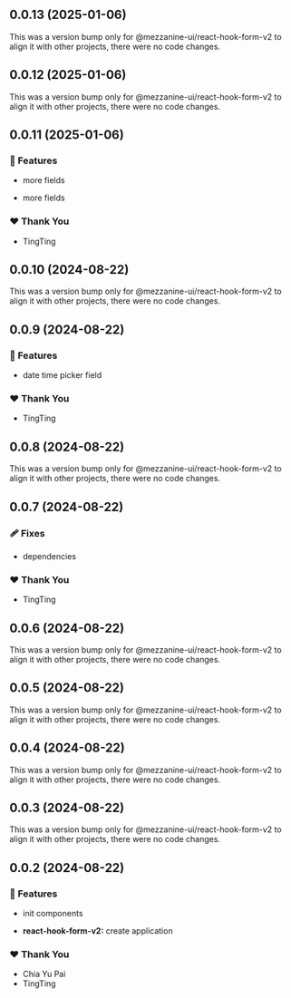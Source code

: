 ## 0.0.13 (2025-01-06)

This was a version bump only for @mezzanine-ui/react-hook-form-v2 to align it with other projects, there were no code changes.

## 0.0.12 (2025-01-06)

This was a version bump only for @mezzanine-ui/react-hook-form-v2 to align it with other projects, there were no code changes.

## 0.0.11 (2025-01-06)


### 🚀 Features

- more fields

- more fields


### ❤️  Thank You

- TingTing

## 0.0.10 (2024-08-22)

This was a version bump only for @mezzanine-ui/react-hook-form-v2 to align it with other projects, there were no code changes.

## 0.0.9 (2024-08-22)


### 🚀 Features

- date time picker field


### ❤️  Thank You

- TingTing

## 0.0.8 (2024-08-22)

This was a version bump only for @mezzanine-ui/react-hook-form-v2 to align it with other projects, there were no code changes.

## 0.0.7 (2024-08-22)


### 🩹 Fixes

- dependencies


### ❤️  Thank You

- TingTing

## 0.0.6 (2024-08-22)

This was a version bump only for @mezzanine-ui/react-hook-form-v2 to align it with other projects, there were no code changes.

## 0.0.5 (2024-08-22)

This was a version bump only for @mezzanine-ui/react-hook-form-v2 to align it with other projects, there were no code changes.

## 0.0.4 (2024-08-22)

This was a version bump only for @mezzanine-ui/react-hook-form-v2 to align it with other projects, there were no code changes.

## 0.0.3 (2024-08-22)

This was a version bump only for @mezzanine-ui/react-hook-form-v2 to align it with other projects, there were no code changes.

## 0.0.2 (2024-08-22)


### 🚀 Features

- init components

- **react-hook-form-v2:** create application


### ❤️  Thank You

- Chia Yu Pai
- TingTing